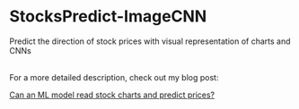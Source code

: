 # StocksPredict-ImageCNN
Predict the direction of stock prices with visual representation of charts and CNNs

<br>
For a more detailed description, check out my blog post: 

[Can an ML model read stock charts and predict prices?](https://towardsdatascience.com/can-an-ml-model-read-stock-charts-and-predict-prices-fb73c551c7a4)
